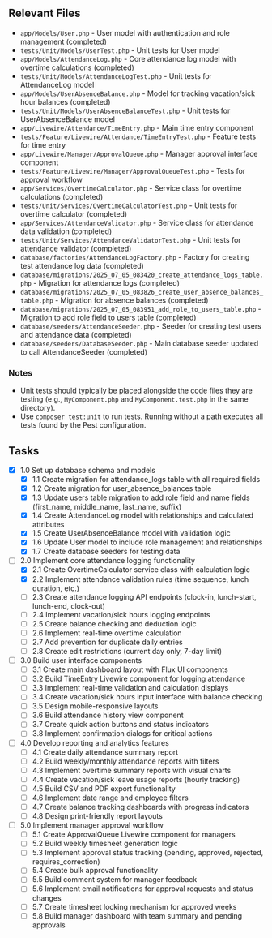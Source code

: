 ## Relevant Files

- `app/Models/User.php` - User model with authentication and role management (completed)
- `tests/Unit/Models/UserTest.php` - Unit tests for User model
- `app/Models/AttendanceLog.php` - Core attendance log model with overtime calculations (completed)
- `tests/Unit/Models/AttendanceLogTest.php` - Unit tests for AttendanceLog model
- `app/Models/UserAbsenceBalance.php` - Model for tracking vacation/sick hour balances (completed)
- `tests/Unit/Models/UserAbsenceBalanceTest.php` - Unit tests for UserAbsenceBalance model
- `app/Livewire/Attendance/TimeEntry.php` - Main time entry component
- `tests/Feature/Livewire/Attendance/TimeEntryTest.php` - Feature tests for time entry
- `app/Livewire/Manager/ApprovalQueue.php` - Manager approval interface component
- `tests/Feature/Livewire/Manager/ApprovalQueueTest.php` - Tests for approval workflow
- `app/Services/OvertimeCalculator.php` - Service class for overtime calculations (completed)
- `tests/Unit/Services/OvertimeCalculatorTest.php` - Unit tests for overtime calculator (completed)
- `app/Services/AttendanceValidator.php` - Service class for attendance data validation (completed)
- `tests/Unit/Services/AttendanceValidatorTest.php` - Unit tests for attendance validator (completed)
- `database/factories/AttendanceLogFactory.php` - Factory for creating test attendance log data (completed)
- `database/migrations/2025_07_05_083420_create_attendance_logs_table.php` - Migration for attendance logs (completed)
- `database/migrations/2025_07_05_083826_create_user_absence_balances_table.php` - Migration for absence balances (completed)
- `database/migrations/2025_07_05_083951_add_role_to_users_table.php` - Migration to add role field to users table (completed)
- `database/seeders/AttendanceSeeder.php` - Seeder for creating test users and attendance data (completed)
- `database/seeders/DatabaseSeeder.php` - Main database seeder updated to call AttendanceSeeder (completed)

### Notes

- Unit tests should typically be placed alongside the code files they are testing (e.g., `MyComponent.php` and `MyComponent.test.php` in the same directory).
- Use `composer test:unit` to run tests. Running without a path executes all tests found by the Pest configuration.

## Tasks

- [x] 1.0 Set up database schema and models
  - [x] 1.1 Create migration for attendance_logs table with all required fields
  - [x] 1.2 Create migration for user_absence_balances table
  - [x] 1.3 Update users table migration to add role field and name fields (first_name, middle_name, last_name, suffix)
  - [x] 1.4 Create AttendanceLog model with relationships and calculated attributes
  - [x] 1.5 Create UserAbsenceBalance model with validation logic
  - [x] 1.6 Update User model to include role management and relationships
  - [x] 1.7 Create database seeders for testing data
- [ ] 2.0 Implement core attendance logging functionality
  - [x] 2.1 Create OvertimeCalculator service class with calculation logic
  - [x] 2.2 Implement attendance validation rules (time sequence, lunch duration, etc.)
  - [ ] 2.3 Create attendance logging API endpoints (clock-in, lunch-start, lunch-end, clock-out)
  - [ ] 2.4 Implement vacation/sick hours logging endpoints
  - [ ] 2.5 Create balance checking and deduction logic
  - [ ] 2.6 Implement real-time overtime calculation
  - [ ] 2.7 Add prevention for duplicate daily entries
  - [ ] 2.8 Create edit restrictions (current day only, 7-day limit)
- [ ] 3.0 Build user interface components
  - [ ] 3.1 Create main dashboard layout with Flux UI components
  - [ ] 3.2 Build TimeEntry Livewire component for logging attendance
  - [ ] 3.3 Implement real-time validation and calculation displays
  - [ ] 3.4 Create vacation/sick hours input interface with balance checking
  - [ ] 3.5 Design mobile-responsive layouts
  - [ ] 3.6 Build attendance history view component
  - [ ] 3.7 Create quick action buttons and status indicators
  - [ ] 3.8 Implement confirmation dialogs for critical actions
- [ ] 4.0 Develop reporting and analytics features
  - [ ] 4.1 Create daily attendance summary report
  - [ ] 4.2 Build weekly/monthly attendance reports with filters
  - [ ] 4.3 Implement overtime summary reports with visual charts
  - [ ] 4.4 Create vacation/sick leave usage reports (hourly tracking)
  - [ ] 4.5 Build CSV and PDF export functionality
  - [ ] 4.6 Implement date range and employee filters
  - [ ] 4.7 Create balance tracking dashboards with progress indicators
  - [ ] 4.8 Design print-friendly report layouts
- [ ] 5.0 Implement manager approval workflow
  - [ ] 5.1 Create ApprovalQueue Livewire component for managers
  - [ ] 5.2 Build weekly timesheet generation logic
  - [ ] 5.3 Implement approval status tracking (pending, approved, rejected, requires_correction)
  - [ ] 5.4 Create bulk approval functionality
  - [ ] 5.5 Build comment system for manager feedback
  - [ ] 5.6 Implement email notifications for approval requests and status changes
  - [ ] 5.7 Create timesheet locking mechanism for approved weeks
  - [ ] 5.8 Build manager dashboard with team summary and pending approvals